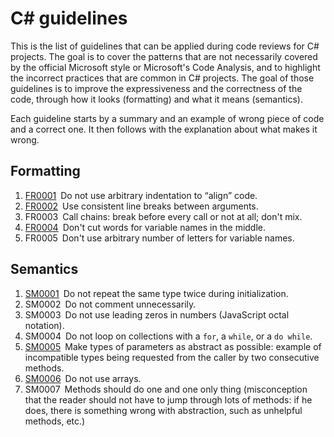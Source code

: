 # C# guidelines

This is the list of guidelines that can be applied during code reviews for C# projects. The goal is to cover the patterns that are not necessarily covered by the official Microsoft style or Microsoft's Code Analysis, and to highlight the incorrect practices that are common in C# projects. The goal of those guidelines is to improve the expressiveness and the correctness of the code, through how it looks (formatting) and what it means (semantics).

Each guideline starts by a summary and an example of wrong piece of code and a correct one. It then follows with the explanation about what makes it wrong.

## Formatting

1. [FR0001](guidelines/fr0001.markdown) Do not use arbitrary indentation to “align” code.
1. [FR0002](guidelines/fr0002.markdown) Use consistent line breaks between arguments.
1. FR0003 Call chains: break before every call or not at all; don't mix.
1. [FR0004](guidelines/fr0004.markdown) Don't cut words for variable names in the middle.
1. FR0005 Don't use arbitrary number of letters for variable names.

## Semantics

1. [SM0001](guidelines/sm0001.markdown) Do not repeat the same type twice during initialization.
1. SM0002 Do not comment unnecessarily.
1. SM0003 Do not use leading zeros in numbers (JavaScript octal notation).
1. SM0004 Do not loop on collections with a `for`, a `while`, or a `do while`.
1. [SM0005](guidelines/sm0005.markdown) Make types of parameters as abstract as possible: example of incompatible types being requested from the caller by two consecutive methods.
1. [SM0006](guidelines/sm0006.markdown) Do not use arrays.
1. SM0007 Methods should do one and one only thing (misconception that the reader should not have to jump through lots of methods: if he does, there is something wrong with abstraction, such as unhelpful methods, etc.)
